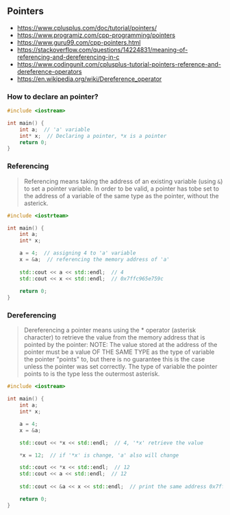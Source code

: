 ## Pointers
- https://www.cplusplus.com/doc/tutorial/pointers/
- https://www.programiz.com/cpp-programming/pointers
- https://www.guru99.com/cpp-pointers.html
- https://stackoverflow.com/questions/14224831/meaning-of-referencing-and-dereferencing-in-c
- https://www.codingunit.com/cplusplus-tutorial-pointers-reference-and-dereference-operators
- https://en.wikipedia.org/wiki/Dereference_operator

### How to declare an pointer?

```cpp
#include <iostream>

int main() {
	int a;  // 'a' variable
	int* x;  // Declaring a pointer, *x is a pointer
	return 0;
}
```

### Referencing

> Referencing means taking the address of an existing variable (using `&`) to set a pointer variable. In order to be valid, a pointer has tobe set to the address of a variable of the same type as the pointer, without the asterick.

```cpp
#include <iostrteam>

int main() {
	int a;
	int* x;

	a = 4;  // assigning 4 to 'a' variable
	x = &a;  // referencing the memory address of 'a' 
	
	std::cout << a << std::endl;  // 4
	std::cout << x << std::endl;  // 0x7ffc965e759c
		
	return 0;
}
```

### Dereferencing

>  Dereferencing a pointer means using the * operator (asterisk character) to retrieve the value from the memory address that is pointed by the pointer: NOTE: The value stored at the address of the pointer must be a value OF THE SAME TYPE as the type of variable the pointer "points" to, but there is no guarantee this is the case unless the pointer was set correctly. The type of variable the pointer points to is the type less the outermost asterisk.

```cpp
#include <iostream>

int main() {
	int a;
	int* x;

	a = 4;
	x = &a;

	std::cout << *x << std::endl;  // 4, '*x' retrieve the value

	*x = 12;  // if '*x' is change, 'a' also will change

	std::cout << *x << std::endl;  // 12
	std::cout << a << std::endl;  // 12
	
	std::cout << &a << x << std::endl;  // print the same address 0x7ffc965e759c

	return 0;
}
```
